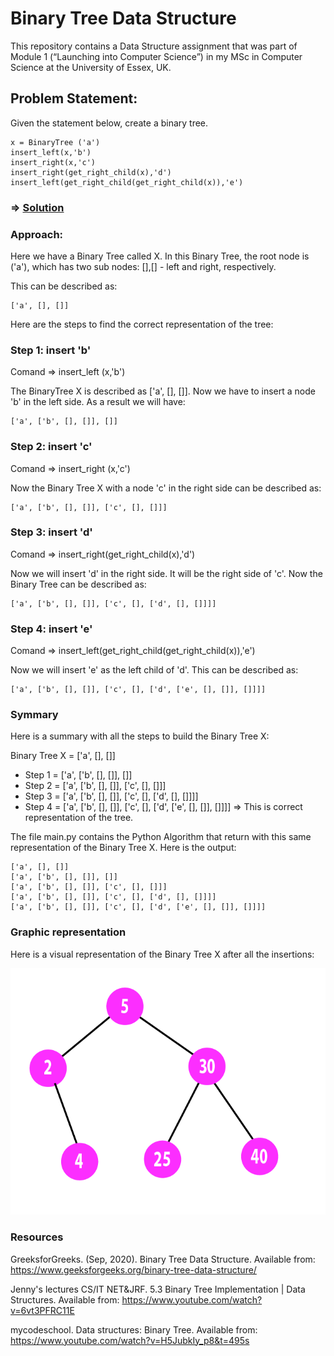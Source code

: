 # Binary Tree Data Structure


 This repository contains a Data Structure assignment that was part of Module 1 (“Launching into Computer Science”) in my MSc in Computer Science at the University of Essex, UK. 

## Problem Statement:

Given the statement below, create a binary tree.
 
    x = BinaryTree ('a')
    insert_left(x,'b') 
    insert_right(x,'c')
    insert_right(get_right_child(x),'d')
    insert_left(get_right_child(get_right_child(x)),'e')


### => [Solution](https://github.com/alicevillar/Binary_Tree_Data_Structure/blob/main/main.py)

### Approach:

Here we have a Binary Tree called X. In this Binary Tree, the root node is ('a'), which has two sub nodes: [],[] - left and right, respectively. 

This can be described as: 
 
    ['a', [], []]


Here are the steps to find the correct representation of the tree:  

### Step 1: insert 'b'

Comand => insert_left (x,'b') 

The BinaryTree X is described as ['a', [], []].  Now we have to insert a node 'b' in the left side. As a result we will have: 

    ['a', ['b', [], []], []]

  
### Step 2: insert 'c'

Comand => insert_right (x,'c')

Now the Binary Tree X with a node 'c' in the right side can be described as:


    ['a', ['b', [], []], ['c', [], []]]
 
 
### Step 3: insert 'd'

Comand => insert_right(get_right_child(x),'d')

 Now we will insert 'd' in the right side. It will be the right side of  'c'. Now the Binary Tree can be described as: 


    ['a', ['b', [], []], ['c', [], ['d', [], []]]]


### Step 4: insert 'e'

Comand => insert_left(get_right_child(get_right_child(x)),'e')

Now we will insert 'e' as the left child of  'd'. This can be described as:

    ['a', ['b', [], []], ['c', [], ['d', ['e', [], []], []]]]


### Symmary 

Here is a summary with all the steps to build the Binary Tree X: 

Binary Tree X = ['a', [], []]

* Step 1 = ['a', ['b', [], []], []]
* Step 2 = ['a', ['b', [], []], ['c', [], []]]
* Step 3 = ['a', ['b', [], []], ['c', [], ['d', [], []]]]
* Step 4 = ['a', ['b', [], []], ['c', [], ['d', ['e', [], []], []]]]      =>   This is correct representation of the tree. 


The file main.py contains the Python Algorithm that return with this same representation of the Binary Tree X. Here is the output:
 
    ['a', [], []]
    ['a', ['b', [], []], []]
    ['a', ['b', [], []], ['c', [], []]]
    ['a', ['b', [], []], ['c', [], ['d', [], []]]]
    ['a', ['b', [], []], ['c', [], ['d', ['e', [], []], []]]]

### Graphic representation 

Here is a visual representation of the Binary Tree X after all the insertions: 
 
 ![print](binary_tree.png)
 
 ### Resources
 
GreeksforGreeks. (Sep, 2020). Binary Tree Data Structure. Available from: https://www.geeksforgeeks.org/binary-tree-data-structure/
 
Jenny's lectures CS/IT NET&JRF. 5.3 Binary Tree Implementation | Data Structures. Available from: https://www.youtube.com/watch?v=6vt3PFRC11E
 
mycodeschool. Data structures: Binary Tree. Available from: https://www.youtube.com/watch?v=H5JubkIy_p8&t=495s
 
